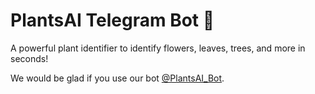 # PlantsAI Telegram Bot 🌱

A powerful plant identifier to identify flowers, leaves, trees, and more in seconds!

We would be glad if you use our bot [@PlantsAI_Bot](https://t.me/PlantsAI_Bot).